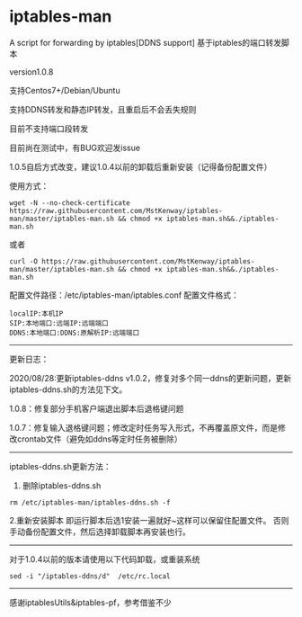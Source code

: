 # iptables-man
A script for forwarding by iptables[DDNS support]
基于iptables的端口转发脚本

version1.0.8

支持Centos7+/Debian/Ubuntu

支持DDNS转发和静态IP转发，且重启后不会丢失规则

目前不支持端口段转发

目前尚在测试中，有BUG欢迎发issue

1.0.5自启方式改变，建议1.0.4以前的卸载后重新安装（记得备份配置文件）

使用方式：

```
wget -N --no-check-certificate https://raw.githubusercontent.com/MstKenway/iptables-man/master/iptables-man.sh && chmod +x iptables-man.sh&&./iptables-man.sh 
```
或者
```
curl -O https://raw.githubusercontent.com/MstKenway/iptables-man/master/iptables-man.sh && chmod +x iptables-man.sh&&./iptables-man.sh 
```

配置文件路径：/etc/iptables-man/iptables.conf
配置文件格式：
```
localIP:本机IP
SIP:本地端口:远端IP:远端端口
DDNS:本地端口:DDNS:原解析IP:远端端口
```

---
更新日志：

2020/08/28:更新iptables-ddns v1.0.2，修复对多个同一ddns的更新问题，更新iptables-ddns.sh的方法见下文。

1.0.8：修复部分手机客户端退出脚本后退格键问题

1.0.7：修复输入退格键问题；修改定时任务写入形式，不再覆盖原文件，而是修改crontab文件（避免如ddns等定时任务被删除）



---


iptables-ddns.sh更新方法：

1. 删除iptables-ddns.sh
```
rm /etc/iptables-man/iptables-ddns.sh -f
```

2.重新安装脚本
即运行脚本后选1安装一遍就好~这样可以保留住配置文件。
否则手动备份配置文件，然后选择卸载脚本再安装也行。

---

对于1.0.4以前的版本请使用以下代码卸载，或重装系统
```
sed -i "/iptables-ddns/d"  /etc/rc.local
```


---

感谢iptablesUtils&iptables-pf，参考借鉴不少
